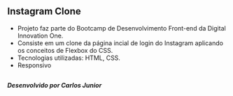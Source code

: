 ## Instagram Clone

- Projeto faz parte do Bootcamp de Desenvolvimento Front-end da Digital Innovation One.
- Consiste em um clone da página incial de login do Instagram aplicando os conceitos de Flexbox do CSS.
- Tecnologias utilizadas: HTML, CSS.
- Responsivo

##

##### Desenvolvido por Carlos Junior
